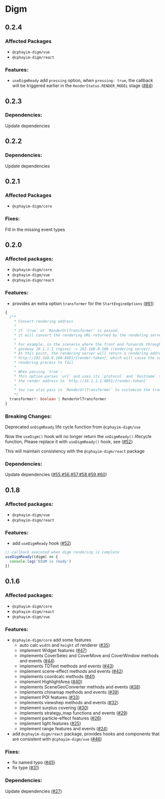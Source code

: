 # Digm

## 0.2.4

### Affected Packages

- `@cphayim-digm/vue`
- `@cphayim-digm/react`

### Features:

- `useDigmReady` add `pressing` option, when `pressing: true`, the callback will be triggered earlier in the `RenderStatus.RENDER_MODEL` stage ([#84](https://github.com/Cphayim/digm/pull/84))

## 0.2.3

### Dependencies:

Update dependencies

## 0.2.2

### Dependencies:

Update dependencies

## 0.2.1

### Affected Packages

- `@cphayim-digm/core`

### Fixes:

Fill in the missing event types

## 0.2.0

### Affected packages:

- `@cphayim-digm/core`
- `@cphayim-digm/vue`
- `@cphayim-digm/react`

### Features:

- provides an extra option `transformer` for the `StartEngineOptions` ([#61](https://github.com/Cphayim/digm/pull/61))

```ts
{
  /**
    * Convert rendering address
    *
    * If `true` or `RenderUrlTransformer` is passed,
    * it will convert the rendering URL returned by the rendering server
    *
    * For example, in the scenario where the front end forwards through the request
    * gateway 10.1.1.1 (nginx) -> 192.168.0.100 (rendering server),
    * At this point, the rendering server will return a rendering address such as
    * http://192.168.0.100:8891/{render-token}, which will cause the subsequent
    * rendering process to fail
    *
    * When passing `true`:
    * This option parses `url` and uses its `protocol` and `hostname` to convert
    * the render address to `http://10.1.1.1:8891/{render-token}`
    *
    * You can also pass in `RenderUrlTransformer` to customize the transformation logic
    */
  transformer?: boolean | RenderUrlTransformer
}
```

### Breaking Changes:

Deprecated `onDigmReady` life cycle function from `@cphayim-digm/vue`

Now the `useDigm()` hook will no longer return the `onDigmReady()` lifecycle function, Please replace it with `useDigmReady()` hook, see ([#52](https://github.com/Cphayim/digm/pull/52))

This will maintain consistency with the `@cphayim-digm/react` package

### Dependencies:

Update dependencies ([#55](https://github.com/Cphayim/digm/pull/55),[#56](https://github.com/Cphayim/digm/pull/56),[#57](https://github.com/Cphayim/digm/pull/57),[#58](https://github.com/Cphayim/digm/pull/58),[#59](https://github.com/Cphayim/digm/pull/59),[#60](https://github.com/Cphayim/digm/pull/60))

## 0.1.8

### Affected packages:

- `@cphayim-digm/vue`
- `@cphayim-digm/react`

### Features:

- add `useDigmReady` hook ([#52](https://github.com/Cphayim/digm/pull/52))

```ts
// callback executed when digm rendering is complete
useDigmReady((digm) => {
  console.log('DIGM is ready')
})
```

## 0.1.6

### Affected packages:

- `@cphayim-digm/core`
- `@cphayim-digm/react`
- `@cphayim-digm/vue`

### Features:

- `@cphayim-digm/core` add some features
  - auto calc `width` and `height` of renderer ([#35](https://github.com/Cphayim/digm/pull/35))
  - implement Widget features ([#47](https://github.com/Cphayim/digm/pull/47))
  - implements CoverSelec and CoverMove and CoverWindow methods and events ([#44](https://github.com/Cphayim/digm/pull/44))
  - implements TDText methods and events ([#43](https://github.com/Cphayim/digm/pull/43))
  - implement scene-effect methods and events ([#42](https://github.com/Cphayim/digm/pull/42))
  - implements coordcalc methods ([#41](https://github.com/Cphayim/digm/pull/41))
  - implement HighlightArea ([#40](https://github.com/Cphayim/digm/pull/40))
  - implements SceneGeoConverter methods and events ([#38](https://github.com/Cphayim/digm/pull/38))
  - implements chinamap methods and events ([#39](https://github.com/Cphayim/digm/pull/39))
  - implement POI features ([#33](https://github.com/Cphayim/digm/pull/33))
  - implements viewshep methods and events ([#32](https://github.com/Cphayim/digm/pull/32))
  - implement surplus covering ([#30](https://github.com/Cphayim/digm/pull/30))
  - implements strategy_map functions and events ([#29](https://github.com/Cphayim/digm/pull/29))
  - implement particle-effect features ([#26](https://github.com/Cphayim/digm/pull/26))
  - implement light features ([#25](https://github.com/Cphayim/digm/pull/25))
  - implement range features and events ([#24](https://github.com/Cphayim/digm/pull/24))
- add `@cphayim-digm/react` package, provides hooks and components that are consistent with `@cphayim-digm/vue` ([#46](https://github.com/Cphayim/digm/pull/46))

### Fixes:

- fix named typo ([#45](https://github.com/Cphayim/digm/pull/45))
- fix type ([#31](https://github.com/Cphayim/digm/pull/31))

### Dependencies:

Update dependencies ([#27](https://github.com/Cphayim/digm/pull/27))
